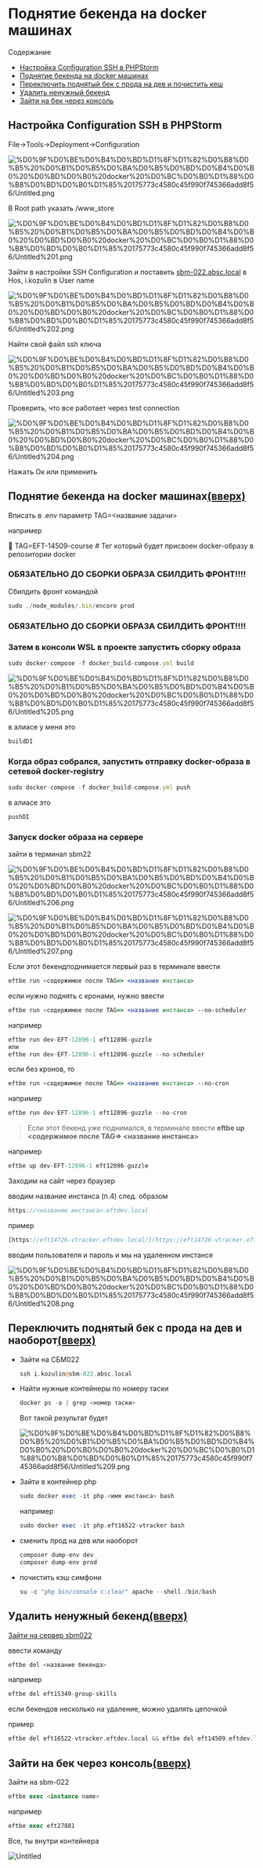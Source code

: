 # Поднятие бекенда на docker машинах

Содержание

- [Настройка Configuration SSH в PHPStorm](%D0%9F%D0%BE%D0%B4%D0%BD%D1%8F%D1%82%D0%B8%D0%B5%20%D0%B1%D0%B5%D0%BA%D0%B5%D0%BD%D0%B4%D0%B0%20%D0%BD%D0%B0%20docker%20%D0%BC%D0%B0%D1%88%D0%B8%D0%BD%D0%B0%D1%85%20175773c4580c45f990f745366add8f56.md)
- [Поднятие бекенда на docker машинах](%D0%9F%D0%BE%D0%B4%D0%BD%D1%8F%D1%82%D0%B8%D0%B5%20%D0%B1%D0%B5%D0%BA%D0%B5%D0%BD%D0%B4%D0%B0%20%D0%BD%D0%B0%20docker%20%D0%BC%D0%B0%D1%88%D0%B8%D0%BD%D0%B0%D1%85%20175773c4580c45f990f745366add8f56.md)
- [Переключить поднятый бек с прода на дев и почистить кеш](%D0%9F%D0%BE%D0%B4%D0%BD%D1%8F%D1%82%D0%B8%D0%B5%20%D0%B1%D0%B5%D0%BA%D0%B5%D0%BD%D0%B4%D0%B0%20%D0%BD%D0%B0%20docker%20%D0%BC%D0%B0%D1%88%D0%B8%D0%BD%D0%B0%D1%85%20175773c4580c45f990f745366add8f56.md)
- [Удалить ненужный бекенд](%D0%9F%D0%BE%D0%B4%D0%BD%D1%8F%D1%82%D0%B8%D0%B5%20%D0%B1%D0%B5%D0%BA%D0%B5%D0%BD%D0%B4%D0%B0%20%D0%BD%D0%B0%20docker%20%D0%BC%D0%B0%D1%88%D0%B8%D0%BD%D0%B0%D1%85%20175773c4580c45f990f745366add8f56.md)
- [Зайти на бек через консоль](%D0%9F%D0%BE%D0%B4%D0%BD%D1%8F%D1%82%D0%B8%D0%B5%20%D0%B1%D0%B5%D0%BA%D0%B5%D0%BD%D0%B4%D0%B0%20%D0%BD%D0%B0%20docker%20%D0%BC%D0%B0%D1%88%D0%B8%D0%BD%D0%B0%D1%85%20175773c4580c45f990f745366add8f56.md)

## Настройка Configuration SSH в PHPStorm

File→Tools→Deployment→Configuration

![%D0%9F%D0%BE%D0%B4%D0%BD%D1%8F%D1%82%D0%B8%D0%B5%20%D0%B1%D0%B5%D0%BA%D0%B5%D0%BD%D0%B4%D0%B0%20%D0%BD%D0%B0%20docker%20%D0%BC%D0%B0%D1%88%D0%B8%D0%BD%D0%B0%D1%85%20175773c4580c45f990f745366add8f56/Untitled.png](Работа/Backend/Поднятие%20бекенда%20на%20docker%20машинах%20175773c4580c45f990f745366add8f56/Untitled.png)

В Root path указать /www_store 

![%D0%9F%D0%BE%D0%B4%D0%BD%D1%8F%D1%82%D0%B8%D0%B5%20%D0%B1%D0%B5%D0%BA%D0%B5%D0%BD%D0%B4%D0%B0%20%D0%BD%D0%B0%20docker%20%D0%BC%D0%B0%D1%88%D0%B8%D0%BD%D0%B0%D1%85%20175773c4580c45f990f745366add8f56/Untitled%201.png](Работа/Backend/Поднятие%20бекенда%20на%20docker%20машинах%20175773c4580c45f990f745366add8f56/Untitled%201.png)

Зайти в настройки SSH Configuration и поставить [sbm-022.absc.local](http://sbm-022.absc.local) в Hos, i.kozulin в User name

![%D0%9F%D0%BE%D0%B4%D0%BD%D1%8F%D1%82%D0%B8%D0%B5%20%D0%B1%D0%B5%D0%BA%D0%B5%D0%BD%D0%B4%D0%B0%20%D0%BD%D0%B0%20docker%20%D0%BC%D0%B0%D1%88%D0%B8%D0%BD%D0%B0%D1%85%20175773c4580c45f990f745366add8f56/Untitled%202.png](Работа/Backend/Поднятие%20бекенда%20на%20docker%20машинах%20175773c4580c45f990f745366add8f56/Untitled%202.png)

Найти свой файл ssh ключа

![%D0%9F%D0%BE%D0%B4%D0%BD%D1%8F%D1%82%D0%B8%D0%B5%20%D0%B1%D0%B5%D0%BA%D0%B5%D0%BD%D0%B4%D0%B0%20%D0%BD%D0%B0%20docker%20%D0%BC%D0%B0%D1%88%D0%B8%D0%BD%D0%B0%D1%85%20175773c4580c45f990f745366add8f56/Untitled%203.png](Работа/Backend/Поднятие%20бекенда%20на%20docker%20машинах%20175773c4580c45f990f745366add8f56/Untitled%203.png)

Проверить, что все работает через test connection

![%D0%9F%D0%BE%D0%B4%D0%BD%D1%8F%D1%82%D0%B8%D0%B5%20%D0%B1%D0%B5%D0%BA%D0%B5%D0%BD%D0%B4%D0%B0%20%D0%BD%D0%B0%20docker%20%D0%BC%D0%B0%D1%88%D0%B8%D0%BD%D0%B0%D1%85%20175773c4580c45f990f745366add8f56/Untitled%204.png](Работа/Backend/Поднятие%20бекенда%20на%20docker%20машинах%20175773c4580c45f990f745366add8f56/Untitled%204.png)

Нажать Ок или применить

## Поднятие бекенда на docker машинах[(вверх)](%D0%9F%D0%BE%D0%B4%D0%BD%D1%8F%D1%82%D0%B8%D0%B5%20%D0%B1%D0%B5%D0%BA%D0%B5%D0%BD%D0%B4%D0%B0%20%D0%BD%D0%B0%20docker%20%D0%BC%D0%B0%D1%88%D0%B8%D0%BD%D0%B0%D1%85%20175773c4580c45f990f745366add8f56.md)

Вписать в .env параметр TAG=<название задачи>

например

<aside>
📎 TAG=EFT-14509-course
# Тег который будет присвоен docker-образу в репозитории docker

</aside>

### ОБЯЗАТЕЛЬНО ДО СБОРКИ ОБРАЗА СБИЛДИТЬ ФРОНТ!!!!

Сбилдить фронт командой

```jsx
sudo ./node_modules/.bin/encore prod
```

### ОБЯЗАТЕЛЬНО ДО СБОРКИ ОБРАЗА СБИЛДИТЬ ФРОНТ!!!!

### Затем в консоли WSL в проекте запустить сборку образа

```jsx
sudo docker-compose -f docker_build-compose.yml build
```

![%D0%9F%D0%BE%D0%B4%D0%BD%D1%8F%D1%82%D0%B8%D0%B5%20%D0%B1%D0%B5%D0%BA%D0%B5%D0%BD%D0%B4%D0%B0%20%D0%BD%D0%B0%20docker%20%D0%BC%D0%B0%D1%88%D0%B8%D0%BD%D0%B0%D1%85%20175773c4580c45f990f745366add8f56/Untitled%205.png](Работа/Backend/Поднятие%20бекенда%20на%20docker%20машинах%20175773c4580c45f990f745366add8f56/Untitled%205.png)

в алиасе у меня это 

```jsx
buildDI
```

### Когда образ собрался, запустить отправку docker-образа в сетевой docker-registry

```jsx
sudo docker-compose -f docker_build-compose.yml push
```

в алиасе это

```jsx
pushDI
```

### Запуск docker образа на сервере

зайти в терминал sbm22

![%D0%9F%D0%BE%D0%B4%D0%BD%D1%8F%D1%82%D0%B8%D0%B5%20%D0%B1%D0%B5%D0%BA%D0%B5%D0%BD%D0%B4%D0%B0%20%D0%BD%D0%B0%20docker%20%D0%BC%D0%B0%D1%88%D0%B8%D0%BD%D0%B0%D1%85%20175773c4580c45f990f745366add8f56/Untitled%206.png](Работа/Backend/Поднятие%20бекенда%20на%20docker%20машинах%20175773c4580c45f990f745366add8f56/Untitled%206.png)

![%D0%9F%D0%BE%D0%B4%D0%BD%D1%8F%D1%82%D0%B8%D0%B5%20%D0%B1%D0%B5%D0%BA%D0%B5%D0%BD%D0%B4%D0%B0%20%D0%BD%D0%B0%20docker%20%D0%BC%D0%B0%D1%88%D0%B8%D0%BD%D0%B0%D1%85%20175773c4580c45f990f745366add8f56/Untitled%207.png](Работа/Backend/Поднятие%20бекенда%20на%20docker%20машинах%20175773c4580c45f990f745366add8f56/Untitled%207.png)

Если этот бекендподнимается первый раз в терминале ввести

```jsx
eftbe run <содержимое после TAG=> <название инстанса>
```

если нужно поднять с кронами, нужно ввести 

```jsx
eftbe run <содержимое после TAG=> <название инстанса> --no-scheduler
```

например

```jsx
eftbe run dev-EFT-12896-1 eft12896-guzzle
или
eftbe run dev-EFT-12896-1 eft12896-guzzle --no-scheduler
```

если без кронов, то 

```jsx
eftbe run <содержимое после TAG=> <название инстанса> --no-cron
```

например

```jsx
eftbe run dev-EFT-12896-1 eft12896-guzzle --no-cron
```

> Если этот бекенд уже поднимался, в терминале ввести
**eftbe up <содержимое после TAG=> <название инстанса>**
> 

например

```jsx
eftbe up dev-EFT-12896-1 eft12896-guzzle
```

Заходим на сайт через браузер

вводим название инстанса (п.4) след. образом

```jsx
https://<название инстанса>.eftdev.local
```

пример

```jsx
[https://eft14726-vtracker.eftdev.local/](https://eft14726-vtracker.eftdev2.local/)
```

вводим пользователя и пароль и мы на удаленном инстансе

![%D0%9F%D0%BE%D0%B4%D0%BD%D1%8F%D1%82%D0%B8%D0%B5%20%D0%B1%D0%B5%D0%BA%D0%B5%D0%BD%D0%B4%D0%B0%20%D0%BD%D0%B0%20docker%20%D0%BC%D0%B0%D1%88%D0%B8%D0%BD%D0%B0%D1%85%20175773c4580c45f990f745366add8f56/Untitled%208.png](Работа/Backend/Поднятие%20бекенда%20на%20docker%20машинах%20175773c4580c45f990f745366add8f56/Untitled%208.png)

## Переключить поднятый бек с прода на дев и наоборот[(вверх)](%D0%9F%D0%BE%D0%B4%D0%BD%D1%8F%D1%82%D0%B8%D0%B5%20%D0%B1%D0%B5%D0%BA%D0%B5%D0%BD%D0%B4%D0%B0%20%D0%BD%D0%B0%20docker%20%D0%BC%D0%B0%D1%88%D0%B8%D0%BD%D0%B0%D1%85%20175773c4580c45f990f745366add8f56.md)

- Зайти на СБМ022
    
    ```php
    ssh i.kozulin@sbm-022.absc.local
    ```
    
- Найти нужные контейнеры по номеру таски
    
    ```php
    docker ps -a | grep <номер таски>
    ```
    
    Вот такой результат будет
    
    ![%D0%9F%D0%BE%D0%B4%D0%BD%D1%8F%D1%82%D0%B8%D0%B5%20%D0%B1%D0%B5%D0%BA%D0%B5%D0%BD%D0%B4%D0%B0%20%D0%BD%D0%B0%20docker%20%D0%BC%D0%B0%D1%88%D0%B8%D0%BD%D0%B0%D1%85%20175773c4580c45f990f745366add8f56/Untitled%209.png](Работа/Backend/Поднятие%20бекенда%20на%20docker%20машинах%20175773c4580c45f990f745366add8f56/Untitled%209.png)
    
- Зайти в контейнер php
    
    ```php
    sudo docker exec -it php.<имя инстанса> bash
    ```
    
    например
    
    ```php
    sudo docker exec -it php.eft16522-vtracker bash
    ```
    
- сменить прод на дев или наоборот
    
    ```php
    composer dump-env dev
    composer dump-env prod
    ```
    
- почистить кэш симфони
    
    ```php
    su -c "php bin/console c:clear" apache --shell /bin/bash
    ```
    

## Удалить ненужный бекенд[(вверх)](%D0%9F%D0%BE%D0%B4%D0%BD%D1%8F%D1%82%D0%B8%D0%B5%20%D0%B1%D0%B5%D0%BA%D0%B5%D0%BD%D0%B4%D0%B0%20%D0%BD%D0%B0%20docker%20%D0%BC%D0%B0%D1%88%D0%B8%D0%BD%D0%B0%D1%85%20175773c4580c45f990f745366add8f56.md)

[Зайти на сервер sbm022](%D0%9F%D0%BE%D0%B4%D0%BD%D1%8F%D1%82%D0%B8%D0%B5%20%D0%B1%D0%B5%D0%BA%D0%B5%D0%BD%D0%B4%D0%B0%20%D0%BD%D0%B0%20docker%20%D0%BC%D0%B0%D1%88%D0%B8%D0%BD%D0%B0%D1%85%20175773c4580c45f990f745366add8f56.md)

ввести команду

```jsx
eftbe del <название бекенда>
```

например

```jsx
eftbe del eft15349-group-skills
```

если бекендов несколько на удаление, можно удалять цепочкой

пример

```php
eftbe del eft16522-vtracker.eftdev.local && eftbe del eft14509.eftdev.local
```

## Зайти на бек через консоль[(вверх)](%D0%9F%D0%BE%D0%B4%D0%BD%D1%8F%D1%82%D0%B8%D0%B5%20%D0%B1%D0%B5%D0%BA%D0%B5%D0%BD%D0%B4%D0%B0%20%D0%BD%D0%B0%20docker%20%D0%BC%D0%B0%D1%88%D0%B8%D0%BD%D0%B0%D1%85%20175773c4580c45f990f745366add8f56.md)

Зайти на sbm-022

```sql
eftbe exec <instance name>
```

например

```sql
eftbe exec eft27881
```

Все, ты внутри контейнера

![Untitled](Работа/Backend/Поднятие%20бекенда%20на%20docker%20машинах%20175773c4580c45f990f745366add8f56/Untitled%2010.png)